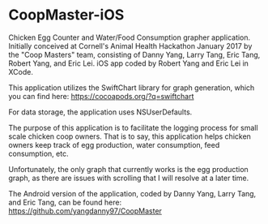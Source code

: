 # CoopMaster-iOS
Chicken Egg Counter and Water/Food Consumption grapher application. Initially conceived at Cornell's Animal Health Hackathon January 2017 by the "Coop Masters" team, consisting of Danny Yang, Larry Tang, Eric Tang, Robert Yang, and Eric Lei. iOS app coded by Robert Yang and Eric Lei in XCode.

This application utilizes the SwiftChart library for graph generation, which you can find here:
https://cocoapods.org/?q=swiftchart

For data storage, the application uses NSUserDefaults.

The purpose of this application is to facilitate the logging process for small scale chicken coop owners. That is to say, this application helps chicken owners keep track of egg production, water consumption, feed consumption, etc.

Unfortunately, the only graph that currently works is the egg production graph, as there are issues with scrolling that I will resolve at a later time.

The Android version of the application, coded by Danny Yang, Larry Tang, and Eric Tang, can be found here:
https://github.com/yangdanny97/CoopMaster
